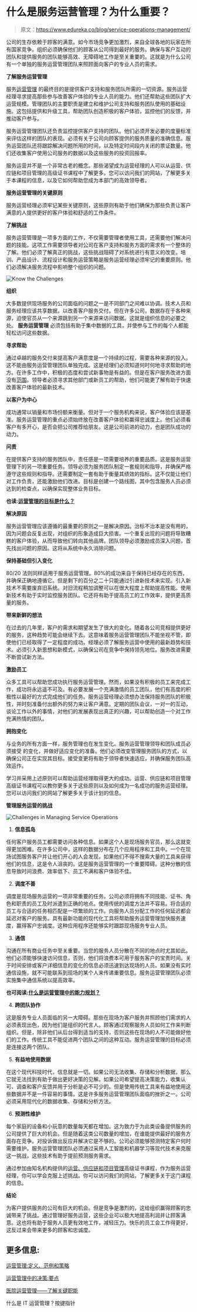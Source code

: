 # 什么是服务运营管理？为什么重要？

> 原文：<https://www.edureka.co/blog/service-operations-management/>

公司的生存依赖于顾客的满意。如今市场竞争更加激烈，来自全球各地的玩家在所有国家竞争。组织必须确保他们的顾客从公司得到最好的服务。确保与客户互动的团队和提供服务的团队能够高效、无障碍地工作是至关重要的。这就是为什么公司有一个单独的服务运营管理团队来照顾面向客户的专业人员的需求。

**了解服务运营管理**

服务[运营管理](https://www.edureka.co/blog/beginners-guide-to-operations-management/) 的最终目的是提供客户支持和服务团队所需的一切资源。服务运营经理寻求提高那些参与改善客户体验的专业人员的能力。他们还帮助这些团队扩大运营规模。管理团队的主要职责是建立和维护公司支持和服务团队使用的基础设施。这包括提供和升级工具，帮助团队创造积极的客户体验，监控他们的反馈，并推动客户参与。

服务运营管理团队还负责监控提供客户支持的团队。他们必须开发必要的度量标准来评估这样的团队的表现。必须有关于公司向顾客提供的服务质量的准确信息。服务运营团队还将跟踪解决问题所用的时间，以及特定时间段内关闭的票证数量。他们还收集客户使用公司服务的数据以及这些服务的投资回报率。

服务运营并不是一个非常古老的概念。那些渴望成为运营经理的人可以从运营、供应链和项目管理的高级证书课程中了解更多。您可以访问我们的网站，了解更多关于本课程的信息，以及它如何帮助您成为本部门的高效领导者。

**服务运营管理的关键原则**

服务运营经理必须牢记某些关键原则，这些原则有助于他们确保为那些负责让客户满意的人提供更好的客户体验和舒适的工作条件。

**了解挑战**

服务运营管理是一项多方面的工作，不仅需要管理者使用工具，还需要他们解决问题的技能。这项工作需要领导者对公司在客户支持和服务方面的需求有一个整体的了解。他们必须了解真正的挑战，这些挑战阻碍了对系统进行有意义的改变。培训、产品设计、流程设计和服务运营策略是服务运营经理必须牢记的重要原则。他们必须解决服务流程中影响整个组织的问题。

![Know the Challenges](img/4bced14e59e054db8a18475fae7af880.png)

**组织**

大多数提供现场服务的公司面临的问题之一是不同部门之间难以协调。技术人员和服务经理应该共享数据，以改善客户服务交付。但在许多公司，数据存在于各种来源，迫使官员从一个来源跳到另一个来源来访问数据。这就是组织信息的必要之处。 **服务运营管理** 必须包括有助于集中数据的工具，并使参与工作的每个人都能轻松访问这些数据。

**寻求帮助**

通过卓越的服务交付来提高客户满意度是一个持续的过程，需要各种来源的投入。这不能由服务运营管理团队单独完成。这是经理们必须知道何时何地寻求帮助的地方。在许多工作中，积极的态度和尝试新事物是有益的。但是在客户服务改进方面没有[范围](https://www.edureka.co/blog/what-is-the-scope-of-operations-management/)。领导者必须寻求其他部门或新员工的帮助，他们可能更了解有助于快速改善客户体验的最新技术。

**以客户为中心**

成功通常以销量和市场份额来衡量。但对于一个服务机构来说，客户体验应该是基准。服务运营管理的重点必须始终放在改善客户体验和赢得忠诚度上。他们必须看客户有多开心，是否会把公司推荐给朋友。这是公司前进的动力，也是团队成功的动力。

**问责**

在提供客户支持的服务团队中，责任感是一项需要培养的重要品质。这是服务运营管理下的另一项重要任务。领导必须为服务团队制定一套规则和指导，并确保严格遵守这些规则和指导。还需要制定一套有助于衡量其绩效的指标。这不仅能让他们对工作负责，还能激励他们改进。目标是创建一个路线图，其中包含服务人员必须达到的检查点，以确保实现整体业务目标。

**也读:[运营管理的目标是什么？](https://www.edureka.co/blog/what-are-the-objectives-of-operations-management/)**

**解决原因**

服务运营管理应该遵循的最重要的原则之一是解决原因。治标不治本是没有用的，因为问题会反复出现，对组织的形象造成巨大损害。一个重复出现的问题将导致糟糕的客户体验，从而导致他们转向其他品牌。团队领导必须激励成员深入问题，首先找出问题的原因。这将从系统中永久消除问题。

**保持基础但引入变化**

80/20 法则同样适用于服务运营管理。80%的成功来自于保持已经存在的东西，并确保正确地遵循它。但是剩下的百分之二十只能通过引进新技术来实现。引入新技术不需要废弃旧系统。对旧流程稍加调整可以在很大程度上帮助提高性能。使用新技术有助于实时监控服务团队。它还将有助于提高员工的工作效率，提供更高质量的服务。

**带来新鲜的想法**

在过去的几年里，客户的需求和期望发生了很大的变化。随着各公司竞相提供更好的服务，这种趋势可能会继续下去。这意味着服务运营管理团队不能坐视不管，即使他们已经取得了一定程度的成功。经理必须了解服务运营中使用的最新趋势和技术。必须引入新思想和新模式，以确保公司在竞争中保持领先地位。服务改进需要不断尝试新方法。

**激励员工**

众多工具可以帮助您成功执行服务运营管理。然而，如果没有积极的员工来完成工作，成功将永远遥不可及。有必要发展一个充满激情的员工团队，他们有高度的积极性以最好的方式完成他们的任务。服务运营经理必须想办法保持服务团队的积极性，并时刻准备付出额外的努力来让客户满意。定期的团队会议，一对一的互动，谈论工作以外的事情，对他们的发展表现出真正的兴趣，可以帮助创造一个对工作充满热情的团队。

**拥抱变化**

与业务的所有方面一样，服务管理也在发生变化。服务运营管理领导和团队成员必须接受 的变化，并做好适应变化的准备。他们必须改变管理服务团队的方式，以确保公司正在实现其目标。接受变更将有助于领导者快速适应，并确保服务团队高效运作。

学习并采用上述原则可以帮助运营经理取得更大的成功。运营、供应链和项目管理高级证书课程可以教你更多关于这些原则以及如何成为一名成功的服务运营经理。您可以访问我们的网站了解更多关于该计划的信息。

**管理服务运营的挑战**

![Challenges in Managing Service Operations ](img/ef3922be0537a39bc7d06c47624fd488.png)

1.  **信息孤岛**

任何客户服务员工都需要访问各种信息。如果这个人是现场服务官员，那么这就变得更加困难。在许多公司中，这样的数据分布在几个应用程序和工具中。一个在现场试图服务客户并让他们开心的人会发现，如果他们不得不搜索大量的工具来获得他们的信息，这是令人沮丧的。这是服务运营管理的一个重要障碍。这种分散的信息导致时间浪费、效率低下、员工不满和客户体验不佳。

2.  **调度不善**

调度是现场服务运营的一项非常重要的任务。公司必须将拥有不同技能、证书、角色和职责的员工及时派遣到正确的地点。使用传统的调度方法并不容易。将合适的员工与合适的任务相匹配是一项繁琐的工作。向服务人员分配工作的任何延迟都会延迟对客户的服务。具有最新功能的现代化工具将帮助服务运营管理加快服务速度，赢得客户忠诚度。这种应用程序还能够实时跟踪现场服务专业人员。

3.  **通信**

沟通在所有商业任务中至关重要。当您的服务人员分散在不同的地点时尤其如此。他们必须能够快速访问信息，否则，他们将浪费本可用于服务客户的宝贵时间。关于时间安排或客户详细信息的变化的信息必须迅速到达现场的人员。如果没有实时通信设施，就不可能联系到现场的某个人来传递重要信息。服务运营管理团队必须实施集中通信系统以提高效率。

**也可阅读:[什么是运营管理中的能力规划？](https://www.edureka.co/blog/what-is-capacity-planning-in-operations-management/)**

4.  **跨团队协作**

这是服务专业人员面临的另一大障碍。那些在现场为客户服务并照顾他们需求的人必须表现出色，因为他们是组织的代言人。顾客通过观察服务人员如何工作来判断组织。但是，除非他们从后台得到适当的支持，否则这些在现场的人不可能做好他们的工作。传统工具不能促进两个团队之间的这种互动。服务运营管理的目标必须是连接这两个团队。

5.  **有益地使用数据**

在这个现代科技时代，信息就是一切。如果公司无法收集、存储和分析数据，那么它就无法找到有助于做出更好决策的见解。如果公司希望提高决策能力，收集认可、调查和客户反馈并用于分析是必不可少的。但是使用传统工具来有益地使用这些数据并不是一件容易的事情。这是许多服务运营管理团队面临的挫折之一。公司必须采用现代化的数据收集、存储和分析方法。

6.  **预测性维护**

每个家庭的设备和小玩意的数量每天都在增加。这为致力于为此类设备提供服务的公司提供了巨大的机会。但是随着这类公司数量的增加，在谁能提供最好的服务方面存在竞争。对投诉做出反应并解决它是不够的。公司必须能够预测特定客户何时需要维护。服务运营管理团队必须通过采用人工智能和机器学习等现代技术来克服这一挑战，这些技术有助于提前预测服务需求。

通过参加由知名机构提供的[运营、供应链和项目管理](https://www.edureka.co/highered/advanced-program-in-operations-supply-chain-project-management-iitg)高级证书课程，作为服务运营经理，你可以学会克服上述挑战。你可以访问我们的网站，了解更多关于这门课程的信息。

**结论**

为客户提供服务的公司有巨大的机会。但是竞争是激烈的，这给组织赢得顾客的忠诚带来了挑战。通过管理好服务运营，这些企业可以极大地提高利润并让顾客满意。这也将有助于服务人员更有效地工作，减轻压力。快乐的员工会工作得更好，这反过来会带来更多的顾客和忠诚度。

## **更多信息:**

[运营管理:定义、范例和策略](https://www.edureka.co/blog/operations-management-definition)

[运营管理中的决策:要点](https://www.edureka.co/blog/operations-management-decisions)

[医院运营管理——了解关键职能](https://www.edureka.co/blog/operations-management-in-hospitals)

什么是 IT 运营管理？按键指针